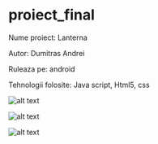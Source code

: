 # proiect_final

Nume proiect: Lanterna

Autor: Dumitras Andrei

Ruleaza pe: android

Tehnologii folosite: Java script, Html5, css


![alt text](https://github.com/Dumi98/proiect_final/blob/master/Captur%C4%83%20ecran%20(77).png "Logo Title Text 1")

![alt text](https://github.com/Dumi98/proiect_final/blob/master/Captur%C4%83%20ecran%20(78).png "Logo Title Text 1")

![alt text](https://github.com/Dumi98/proiect_final/blob/master/Captur%C4%83%20ecran%20(79).png "Logo Title Text 1")
